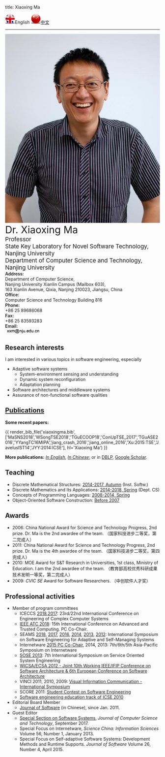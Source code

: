 title: Xiaoxing Ma

<img width="32" alt="" src="static/uk-icon-small.png" />English
<a href="cn/"><img width="32" alt="" src="static/china-icon-small.png" />中文</a>

<hr/>

<div class="news-body">
    <div class="row gutter k-equal-height"><!-- row -->
        <div class="col-lg-3 col-md-4 col-sm-12">
            <img src="static/xxm-happy.jpg" alt="Xiaoxing Ma" class="aligncenter" />
        </div>
        <div class="col-lg-9 col-md-8 col-sm-12">
            <div class="row gutter k-equal-height"><!-- nesting row -->
                <div class="col-lg-12">
                    <span style="font-size:24pt">Dr. Xiaoxing Ma</span>
                </div>
            </div><!-- nesting row end -->
            <div class="row gutter k-equal-height"><!-- nesting row -->
                <div class="col-lg-12">
                    <span style="font-size:14pt">Professor</span>
                </div>
            </div><!-- nesting row end -->
            <div class="row gutter k-equal-height"><!-- nesting row -->
                <div class="col-lg-12">
                    <span style="font-size:14pt">State Key Laboratory for Novel Software Technology, Nanjing University</span>
                </div>
            </div><!-- nesting row end -->
            <div class="row gutter k-equal-height"><!-- nesting row -->
                <div class="col-lg-12">
                    <span style="font-size:14pt">Department of Computer Science and Technology, Nanjing University</span>
                </div>
            </div><!-- nesting row end -->
            <div class="row gutter k-equal-height"><!-- nesting row -->
                <div class="col-lg-1 col-md-2 col-sm-12">
                    <span style="font-weight: 600;">Address:</span>
                </div>
                <div class="col-lg-11 col-md-10 col-sm-12">
                    <div clas="row">
                        <div class="col-lg-12">
                            Department of Computer Science,
                        </div>
                    </div>
                    <div clas="row">
                        <div class="col-lg-12">
                            Nanjing University Xianlin Campus (Mailbox 603),
                        </div>
                    </div>
                    <div clas="row">
                        <div class="col-lg-12">
                            163 Xianlin Avenue, Qixia, Nanjing 210023, Jiangsu, China
                        </div>
                    </div>
                </div>
            </div><!-- nesting row end -->
            <div class="row gutter k-equal-height"><!-- nesting row -->
                <div class="col-lg-1 col-md-2 col-sm-12">
                    <span style="font-weight: 600;">Office:</span>
                </div>
                <div class="col-lg-11 col-md-10 col-sm-12">
                    <div clas="row">
                        <div class="col-lg-12">
                            Computer Science and Technology Building 816
                        </div>
                    </div>
                </div>
            </div><!-- nesting row end -->
            <div class="row gutter k-equal-height"><!-- nesting row -->
                <div class="col-lg-1 col-md-2 col-sm-12">
                    <span style="font-weight: 600;">Phone:</span>
                </div>
                <div class="col-lg-11 col-md-10 col-sm-12">
                    <div clas="row">
                        <div class="col-lg-12">
                            +86 25 89686068
                        </div>
                    </div>
                </div>
            </div><!-- nesting row end -->
            <div class="row gutter k-equal-height"><!-- nesting row -->
                <div class="col-lg-1 col-md-2 col-sm-12">
                    <span style="font-weight: 600;">Fax:</span>
                </div>
                <div class="col-lg-11 col-md-10 col-sm-12">
                    <div clas="row">
                        <div class="col-lg-12">
                            +86 25 83593283
                        </div>
                    </div>
                </div>
            </div><!-- nesting row end -->
            <div class="row gutter k-equal-height"><!-- nesting row -->
                <div class="col-lg-1 col-md-2 col-sm-12">
                    <span style="font-weight: 600;">Email:</span>
                </div>
                <div class="col-lg-11 col-md-10 col-sm-12">
                    <div clas="row">
                        <div class="col-lg-12">
                            <img src="static/email_nju.gif"/>
                        </div>
                    </div>
                </div>
            </div><!-- nesting row end -->
        </div>
    </div><!-- row end -->
</div>

<!--
## Short biography
Dr. Xiaoxing Ma is a professor at the [[http://cs.nju.edu.cn][Department of Computer Science and Technology]], [[http://www.nju.edu.cn][Nanjing University]]. He got his B.Sc., M.Sc. and Ph.D., all in Computer Science, from the same University in 1997, 2000 and 2003, respectively. 

He worked as a Borsa Post-Doc in the [[http://deepse.dei.polimi.it/][DEEP-SE group]], [[http://www.polimi.it/][Politecnico di Milano]] from Dec. 2009 to Nov. 2010. He was once a research assistant in the [[http://www.comp.polyu.edu.hk/][Department of Computing]], [[http://www.polyu.edu.hk/][Hong Kong Polytechnic University]] from Oct. 2001 to Mar. 2002. 
-->

## Research interests

I am interested in various topics in software engineering, especially

* Adaptive software systems
    * System-environment sensing and understanding 
    * Dynamic system reconfiguration
    * Adaptation planning 
* Software architectures and middleware systems
* Assurance of non-functional software qualities

## [Publications](publications)
**Some recent papers:**

{{ render_bib_file('xiaoxingma.bib', ['MaSNS2018','WSongTSE2018','TGuECOOP18','ConUpTSE_2017','TGuASE2016','YYangTC16MIPA','jiang_crash_2016','jiang_online_2016','Xu:2015:TSE','JavelusIST14','JYY:2014:ICSE'], hl='Xiaoxing Ma') }}

**More publications:** [_In English_](publications), [_In Chinese_](http://www.c-dblp.cn/search_result.php?author_name=%E9%A9%AC%E6%99%93%E6%98%9F); or in [DBLP](http://dblp.uni-trier.de/pers/hd/m/Ma:Xiaoxing), [Google Scholar](https://scholar.google.com/citations?user=44WpWR4AAAAJ).

## Teaching
   * Discrete Mathematical Structures: [2014-2017, Autumn](DMS2013.html) (Inst. Softw.)
   * Discrete Mathematics and Its Applications: [2014-2018, Spring](http://cslabcms.nju.edu.cn/course/view.php?id=274) (Dept. CS)
   * Concepts of Programming Languages: [2008-2014, Spring](copl)
   * Object-Oriented Software Construction: [Before 2007](OOT2007.html)

## Awards
   * 2006: China National Award for Science and Technology Progress, 2nd prize. Dr. Ma is the 2nd awardee of the team. （国家科技进步二等奖，第二完成人）
   * 2011: China National Award for Science and Technology Progress, 2nd prize. Dr. Ma is the 4th awardee of the team. （国家科技进步二等奖，第四完成人）
   * 2010: MOE Award for S&T Research in Universities, 1st class, Ministry of Education. I am the 2nd awardee of the team. （教育部高校优秀科研成果技术发明一等奖，第二完成人）
   * 2009: _CVIC SE_ Award for Software Researchers. （中创软件人才奖）

## Professional activities

* Member of program committees 
    * ICECCS [2018](http://formal-analysis.com/iceccs/2018/),[2017](https://iceccs.github.io/2017/): 23rd/22nd International Conference on Engineering of Complex Computer Systems
    * [IEEE ATC 2018](http://www.smart-world.org/2018/atc/): 15th International Conference on Advanced and Trusted Computing. PC Co-Chair.
    * SEAMS [2018](https://conf.researchr.org/home/seams-2018), [2017](https://wp.doc.ic.ac.uk/seams2017/), [2016](http://seams2016.jgreen.de/), [2014](http://seams2014.uni-paderborn.de/), [2013](http://www.yorku.ca/mlitoiu/seams2013/), [2012](http://www.seams2012.cs.uvic.ca/):  International Symposium on Software Engineering for Adaptive and Self-Managing Systems
    * Internetware [2015 PC Co-Chair](http://internetware2015.trustie.net/), 2014, 2013: 7th/6th/5th Asia-Pacific Symposium on Internetware 
    * [SOSE 2013](http://sei.pku.edu.cn/conference/sose2013/): 7th International Symposium on Service Oriented System Engineering
    * [WICSA/ECSA 2012 - Joint 10th Working IEEE/IFIP Conference on Software Architecture & 6th European Conference on Software Architecture](http://www.wicsa.net/)
    * VINCI 2011, 2010, 2009: [Visual Information Communication - International Symposium](http://www.cse.ust.hk/vinci2011/)
    * SCORE 2011: [Student Contest on Software Engineering](http://score-contest.org/2011/)
    * [Software engineering education track of ICSE 2010](http://www.sbs.co.za/ICSE2010/3-EVENTS/_TRACKS/ICSE2010_SE-EDUCATION.html)
* Editorial Board Member 
    * [Journal of Software](http://www.jos.org.cn) (in Chinese), since Jan. 2011.
* Guest Editor 
    * [Special Section on Software Systems](http://jcst.ict.ac.cn:8080/jcst/EN/column/item161.shtml), _Journal of Computer Science and Technology_, September 2017.
    * Special Focus on Internetware, _Science China: Information Sciences_ Volume 56, Number 1, January 2013.
    * Special Focus on Self-adaptive Software Systems: Development Methods and Runtime Supports. _Journal of Software_ Volume 26, Number 4, April 2015.
